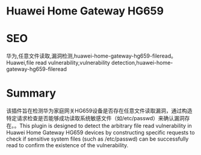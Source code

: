 # Huawei Home Gateway HG659
# SEO
华为,任意文件读取,漏洞检测,huawei-home-gateway-hg659-fileread。Huawei,file read vulnerability,vulnerability detection,huawei-home-gateway-hg659-fileread
# Summary
该插件旨在检测华为家庭网关HG659设备是否存在任意文件读取漏洞，通过构造特定请求检查是否能够成功读取系统敏感文件（如/etc/passwd）来确认漏洞存在。。This plugin is designed to detect the arbitrary file read vulnerability in Huawei Home Gateway HG659 devices by constructing specific requests to check if sensitive system files (such as /etc/passwd) can be successfully read to confirm the existence of the vulnerability.
